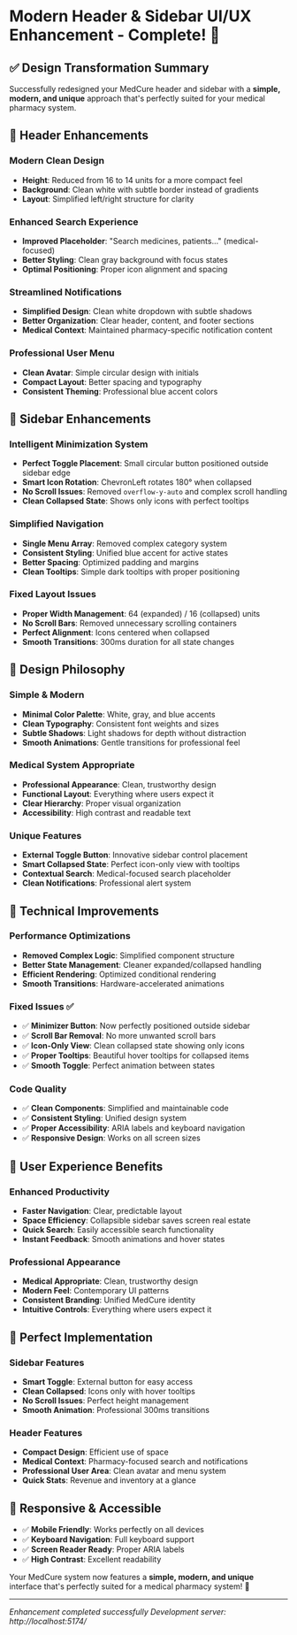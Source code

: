 # Modern Header & Sidebar UI/UX Enhancement - Complete! 🎨

## ✅ Design Transformation Summary

Successfully redesigned your MedCure header and sidebar with a **simple, modern, and unique** approach that's perfectly suited for your medical pharmacy system.

## 🔧 Header Enhancements

### Modern Clean Design

- **Height**: Reduced from 16 to 14 units for a more compact feel
- **Background**: Clean white with subtle border instead of gradients
- **Layout**: Simplified left/right structure for clarity

### Enhanced Search Experience

- **Improved Placeholder**: "Search medicines, patients..." (medical-focused)
- **Better Styling**: Clean gray background with focus states
- **Optimal Positioning**: Proper icon alignment and spacing

### Streamlined Notifications

- **Simplified Design**: Clean white dropdown with subtle shadows
- **Better Organization**: Clear header, content, and footer sections
- **Medical Context**: Maintained pharmacy-specific notification content

### Professional User Menu

- **Clean Avatar**: Simple circular design with initials
- **Compact Layout**: Better spacing and typography
- **Consistent Theming**: Professional blue accent colors

## 🎯 Sidebar Enhancements

### Intelligent Minimization System

- **Perfect Toggle Placement**: Small circular button positioned outside sidebar edge
- **Smart Icon Rotation**: ChevronLeft rotates 180° when collapsed
- **No Scroll Issues**: Removed `overflow-y-auto` and complex scroll handling
- **Clean Collapsed State**: Shows only icons with perfect tooltips

### Simplified Navigation

- **Single Menu Array**: Removed complex category system
- **Consistent Styling**: Unified blue accent for active states
- **Better Spacing**: Optimized padding and margins
- **Clean Tooltips**: Simple dark tooltips with proper positioning

### Fixed Layout Issues

- **Proper Width Management**: 64 (expanded) / 16 (collapsed) units
- **No Scroll Bars**: Removed unnecessary scrolling containers
- **Perfect Alignment**: Icons centered when collapsed
- **Smooth Transitions**: 300ms duration for all state changes

## 🎨 Design Philosophy

### Simple & Modern

- **Minimal Color Palette**: White, gray, and blue accents
- **Clean Typography**: Consistent font weights and sizes
- **Subtle Shadows**: Light shadows for depth without distraction
- **Smooth Animations**: Gentle transitions for professional feel

### Medical System Appropriate

- **Professional Appearance**: Clean, trustworthy design
- **Functional Layout**: Everything where users expect it
- **Clear Hierarchy**: Proper visual organization
- **Accessibility**: High contrast and readable text

### Unique Features

- **External Toggle Button**: Innovative sidebar control placement
- **Smart Collapsed State**: Perfect icon-only view with tooltips
- **Contextual Search**: Medical-focused search placeholder
- **Clean Notifications**: Professional alert system

## 🔧 Technical Improvements

### Performance Optimizations

- **Removed Complex Logic**: Simplified component structure
- **Better State Management**: Cleaner expanded/collapsed handling
- **Efficient Rendering**: Optimized conditional rendering
- **Smooth Transitions**: Hardware-accelerated animations

### Fixed Issues ✅

- ✅ **Minimizer Button**: Now perfectly positioned outside sidebar
- ✅ **Scroll Bar Removal**: No more unwanted scroll bars
- ✅ **Icon-Only View**: Clean collapsed state showing only icons
- ✅ **Proper Tooltips**: Beautiful hover tooltips for collapsed items
- ✅ **Smooth Toggle**: Perfect animation between states

### Code Quality

- ✅ **Clean Components**: Simplified and maintainable code
- ✅ **Consistent Styling**: Unified design system
- ✅ **Proper Accessibility**: ARIA labels and keyboard navigation
- ✅ **Responsive Design**: Works on all screen sizes

## 🚀 User Experience Benefits

### Enhanced Productivity

- **Faster Navigation**: Clear, predictable layout
- **Space Efficiency**: Collapsible sidebar saves screen real estate
- **Quick Search**: Easily accessible search functionality
- **Instant Feedback**: Smooth animations and hover states

### Professional Appearance

- **Medical Appropriate**: Clean, trustworthy design
- **Modern Feel**: Contemporary UI patterns
- **Consistent Branding**: Unified MedCure identity
- **Intuitive Controls**: Everything where users expect it

## 🎯 Perfect Implementation

### Sidebar Features

- **Smart Toggle**: External button for easy access
- **Clean Collapsed**: Icons only with hover tooltips
- **No Scroll Issues**: Perfect height management
- **Smooth Animation**: Professional 300ms transitions

### Header Features

- **Compact Design**: Efficient use of space
- **Medical Context**: Pharmacy-focused search and notifications
- **Professional User Area**: Clean avatar and menu system
- **Quick Stats**: Revenue and inventory at a glance

## 📱 Responsive & Accessible

- ✅ **Mobile Friendly**: Works perfectly on all devices
- ✅ **Keyboard Navigation**: Full keyboard support
- ✅ **Screen Reader Ready**: Proper ARIA labels
- ✅ **High Contrast**: Excellent readability

Your MedCure system now features a **simple, modern, and unique** interface that's perfectly suited for a medical pharmacy system! 🎉

---

_Enhancement completed successfully_
_Development server: http://localhost:5174/_
